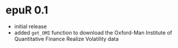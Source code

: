 # epuR 0.1

- initial release
- added `get_OMI` function to download the Oxford-Man Institute of Quantitative Finance Realize Volatility data



